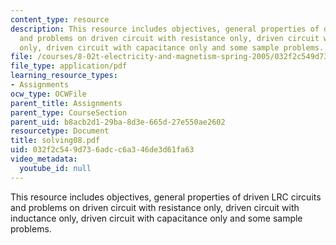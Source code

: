 ```yaml
---
content_type: resource
description: This resource includes objectives, general properties of driven LRC circuits
  and problems on driven circuit with resistance only, driven circuit with inductance
  only, driven circuit with capacitance only and some sample problems.
file: /courses/8-02t-electricity-and-magnetism-spring-2005/032f2c549d736adcc6a346de3d61fa63_solving08.pdf
file_type: application/pdf
learning_resource_types:
- Assignments
ocw_type: OCWFile
parent_title: Assignments
parent_type: CourseSection
parent_uid: b8acb2d1-29ba-8d3e-665d-27e550ae2602
resourcetype: Document
title: solving08.pdf
uid: 032f2c54-9d73-6adc-c6a3-46de3d61fa63
video_metadata:
  youtube_id: null
---
```

This resource includes objectives, general properties of driven LRC circuits and problems on driven circuit with resistance only, driven circuit with inductance only, driven circuit with capacitance only and some sample problems.

